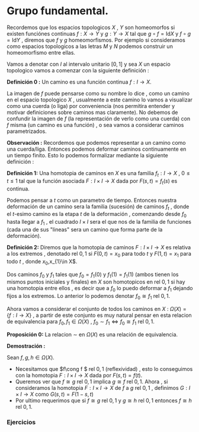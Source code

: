 # Grupo fundamental. 


Recordemos que los espacios topologicos $X$ , $Y$ son homeomorfos si existen funciónes continuas $f:X \to Y$ y $g:Y\to X$ tal que $g\circ f=\text{Id}{X}$ y $f\circ g=\text{Id}{Y}$ , diremos que $f$ y $g$ homeomorfismos. Por ejemplo si consideramos como espacios topologicos a las letras $M$ y $N$ podemos construir un homeomorfismo entre ellas. 

Vamos a denotar con $I$ al intervalo unitario $[0,1]$ y sea $X$ un espacio topologico vamos a comenzar con la siguiente definición :

**Definición 0 :** Un camino es una función continua $f:I\to X$. 

La imagen de $f$ puede pensarse como su nombre lo dice , como un camino en el espacio topologico $X$ , usualmente a este camino lo vamos a visualizar como una cuerda (o liga) por conveniencia (nos permitira entender y motivar definiciones sobre caminos mas claramente). No debemos de confundir la imagen de $f$ (la representación de verlo como una cuerda) con $f$ misma (un camino es una función) , o sea vamos a considerar caminos parametrizados. 


**Observación :** Recordemos que podemos representar a un camino como una cuerda/liga. Entonces podemos deformar caminos continuamente en un tiempo finito. 
Esto lo podemos formalizar mediante la siguiente definición :

**Definición 1:** Una homotopia de caminos en $X$ es una familia $f_{t} : I\to X$  , $0\leq t \leq 1$ tal que la función asociada $F:I\times I \to X$ dada por $F(s,t)=f_{t}(s)$ es continua. 

Podemos pensar a $t$ como un parametro de tiempo. Entonces nuestra deformación de un camino sera la familia (sucesión) de caminos $f_{t}$ , donde el $t$-esimo camino es la etapa $t$ de la deformación , comenzando desde $f_{0}$ hasta llegar a $f_{1}$ , el cuadrado $I\times I$ sera el que nos de la familia de funciones (cada una de sus "lineas" sera un camino que forma parte de la deformación). 

**Definición 2:** Diremos que la homotopia de caminos $F:I\times I\to X$ es relativa a los extremos , denotado $\text{rel} \ 0,1$ si $F(0,t)=x_{0}$ para todo $t$ y $F(1,t)=x_{1}$ para todo $t$ , donde $x_{0},$x_{1}\in X$. 

Dos caminos $f_{0}$ y $f_{1}$ tales que $f_{0}=f_{1}(0)$ y $f_{1}(1)=f_{1}(1)$ (ambos tienen los mismos puntos iniciales y finales) en $X$ son homotopicos en $\text{rel} \ 0,1$ si hay una homotopia entre ellos , es decir que a $f_{0}$ lo puedo deformar a  $f_{1}$ dejando fijos a los extremos. Lo anterior lo podemos denotar $f_{0}\cong f_{1} \ \text{rel} \ 0,1$. 


Ahora vamos a considerar el conjunto de todos los caminos en $X$ : $\Omega(X) =\left\{f:I\to X \right\}$ , a partir de este conjunto es muy natural pensar en esta relacion de equivalencia para $f_{0},f_{1}\in \Omega(X)$ , $f_{0}\sim f_{1} \Leftrightarrow f_{0}\cong f_{1} \ \text{rel} \ 0,1$. 

**Proposición 0:** La relacion $\sim$ en $\Omega(X)$ es una relación de equivalencia.

**Demostración :**

Sean $f,g,h\in \Omega(X)$. 

+ Necesitamos que $f\cong f $ $\text{rel}$ $0,1$ (reflexividad) , esto lo conseguimos con la homotopia $F:I\times I \to X$ dada por $F(s,t)=f(t)$. 
+ Queremos ver que $f\cong g$ $\text{rel}$ $0,1$ implica $g\cong f$ $\text{rel}$ $0,1$. Ahora , si consideramos la homotopia $F:I\times I\to X$ de $f$ a $g$ $\text{rel}$ $0,1$ , definimos $G:I\times I\to X$ como $G(s,t)=F(1-s,t)$ 
+ Por ultimo requerimos que si $f\cong g$ $\text{rel}$ $0,1$ y $g\cong h$ $\text{rel}$ $0,1$ entonces $f\cong h$ $\text{rel}$ $0,1$. 














### Ejercicios



